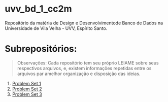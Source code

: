 # uvv_bd_1_cc2m
Repositório da matéria de Design e Desenvolvimentode Banco de Dados na Universidade de Vila Velha - UVV, Espírito Santo.

# Subrepositórios:
>Observações: Cada repositório tem seu próprio LEIAME sobre seus respectivos arquivos, e, existem informações repetidas entre os arquivos par amelhor organização e disposição das ideias.
1. [Problem Set 1](/pset1)
2. [Problem Set 2](/pset2)
3. [Problem Set 3](/pset3)
